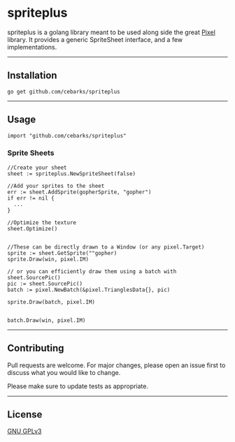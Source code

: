 # spriteplus

spriteplus is a golang library meant to be used along side the great [Pixel](https://github.com/faiface/pixel) library. It provides a generic SpriteSheet interface, and a few implementations.

---

## Installation

`go get github.com/cebarks/spriteplus`

---

## Usage

```golang
import "github.com/cebarks/spriteplus"
```

### Sprite Sheets

```golang
//Create your sheet
sheet := spriteplus.NewSpriteSheet(false)

//Add your sprites to the sheet
err := sheet.AddSprite(gopherSprite, "gopher")
if err != nil {
  ...
}

//Optimize the texture
sheet.Optimize()


//These can be directly drawn to a Window (or any pixel.Target)
sprite := sheet.GetSprite(""gopher) 
sprite.Draw(win, pixel.IM)

// or you can efficiently draw them using a batch with sheet.SourcePic()
pic := sheet.SourcePic()
batch := pixel.NewBatch(&pixel.TrianglesData{}, pic)

sprite.Draw(batch, pixel.IM)


batch.Draw(win, pixel.IM)
```
---

## Contributing
Pull requests are welcome. For major changes, please open an issue first to discuss what you would like to change.

Please make sure to update tests as appropriate.

---

## License
[GNU GPLv3](https://choosealicense.com/licenses/gpl-3.0/)
